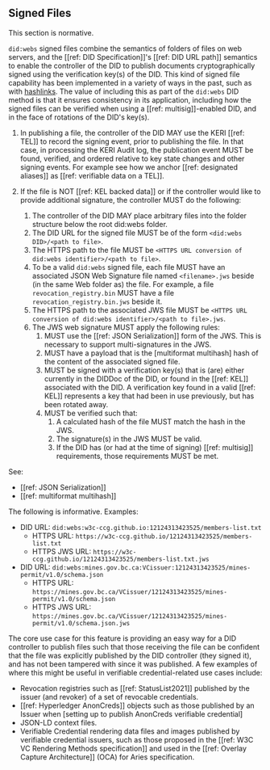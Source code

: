 ## Signed Files
This section is normative.

`did:webs` signed files combine the semantics of folders of files on web servers, and the [[ref: DID Specification]]'s [[ref: DID URL path]] semantics to enable the controller of the DID to publish documents cryptographically signed using the verification key(s) of the DID. This kind of signed file capability has been implemented in a variety of ways in the past, such as with [hashlinks](https://datatracker.ietf.org/doc/html/draft-sporny-hashlink). The value of including this as part of the `did:webs` DID method is that it ensures consistency in its application, including how the signed files can be verified when using a [[ref: multisig]]-enabled DID, and in the face of rotations of the DID's key(s).

1. In publishing a file, the controller of the DID MAY use the KERI [[ref: TEL]] to record the signing event, prior to publishing the file. In that case, in processing the KERI Audit log, the publication event MUST be found, verified, and ordered relative to key state changes and other signing events. For example see how we anchor [[ref: designated aliases]] as [[ref: verifiable data on a TEL]].

1. If the file is NOT [[ref: KEL backed data]] or if the controller would like to provide additional signature, the controller MUST do the following:
    1. The controller of the DID MAY place arbitrary files into the folder structure below the root did:webs folder.
    1. The DID URL for the signed file MUST be of the form `<did:webs DID>/<path to file>`.
    1. The HTTPS path to the file MUST be `<HTTPS URL conversion of did:webs identifier>/<path to file>`.
    1. To be a valid `did:webs` signed file, each file MUST have an associated JSON Web Signature file named `<filename>.jws` beside (in the same Web folder as) the file. For example, a file `revocation_registry.bin` MUST have a file `revocation_registry.bin.jws` beside it.
    1. The HTTPS path to the associated JWS file MUST be `<HTTPS URL conversion of did:webs identifier>/<path to file>.jws`.
    1. The JWS web signature MUST apply the following rules:
        1. MUST use the [[ref: JSON Serialization]] form of the JWS. This is necessary to support multi-signatures in the JWS.
        1. MUST have a payload that is the [multiformat multihash] hash of the content of the associated signed file.
        1. MUST be signed with a verification key(s) that is (are) either currently in the DIDDoc of the DID, or found in the [[ref: KEL]] associated with the DID. A verification key found in a valid [[ref: KEL]] represents a key that had been in use previously, but has been rotated away.
        1. MUST be verified such that:
            1. A calculated hash of the file MUST match the hash in the JWS.
            1. The signature(s) in the JWS MUST be valid.
            1. If the DID has (or had at the time of signing) [[ref: multisig]] requirements, those requirements MUST be met.

See:
* [[ref: JSON Serialization]]
* [[ref: multiformat multihash]]

The following is informative.
Examples:
* DID URL: `did:webs:w3c-ccg.github.io:12124313423525/members-list.txt`
  * HTTPS URL: `https://w3c-ccg.github.io/12124313423525/members-list.txt`
  * HTTPS JWS URL: `https://w3c-ccg.github.io/12124313423525/members-list.txt.jws`
* DID URL: `did:webs:mines.gov.bc.ca:VCissuer:12124313423525/mines-permit/v1.0/schema.json`
  * HTTPS URL: `https://mines.gov.bc.ca/VCissuer/12124313423525/mines-permit/v1.0/schema.json`
  * HTTPS JWS URL: `https://mines.gov.bc.ca/VCissuer/12124313423525/mines-permit/v1.0/schema.json.jws`

The core use case for this feature is providing an easy way for a DID controller to publish files such that those receiving the file can be confident that the file was explicitly published by the DID controller (they signed it), and has not been tampered with since it was published. A few examples of where this might be useful in verifiable credential-related use cases include:
* Revocation registries such as [[ref: StatusList2021]] published by the issuer (and revoker) of a set of revocable credentials.
* [[ref: Hyperledger AnonCreds]] objects such as those published by an Issuer when [setting up to publish AnonCreds verifiable credential]
* JSON-LD context files.
* Verifiable Credential rendering data files and images published by verifiable credential issuers, such as those proposed in the [[ref: W3C VC Rendering Methods specification]] and used in the [[ref: Overlay Capture Architecture]] (OCA) for Aries specification.